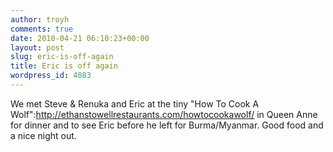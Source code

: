 ```yaml
---
author: troyh
comments: true
date: 2010-04-21 06:10:23+00:00
layout: post
slug: eric-is-off-again
title: Eric is off again
wordpress_id: 4083
---
```


We met Steve & Renuka and Eric at the tiny "How To Cook A Wolf":http://ethanstowellrestaurants.com/howtocookawolf/ in Queen Anne for dinner and to see Eric before he left for Burma/Myanmar. Good food and a nice night out.
